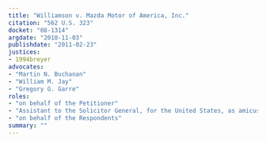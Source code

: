 ```yaml
---
title: "Williamson v. Mazda Motor of America, Inc."
citation: "562 U.S. 323"
docket: "08-1314"
argdate: "2010-11-03"
publishdate: "2011-02-23"
justices:
- 1994breyer
advocates:
- "Martin N. Buchanan"
- "William M. Jay"
- "Gregory G. Garre"
roles:
- "on behalf of the Petitioner"
- "Assistant to the Solicitor General, for the United States, as amicus curiae, supporting the Petitioners"
- "on behalf of the Respondents"
summary: ""
---
```


